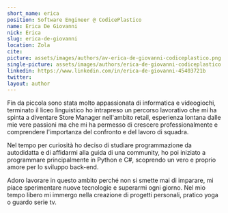 ```yaml
---
short_name: erica
position: Software Engineer @ CodicePlastico
name: Erica De Giovanni
nick: Erica
slug: erica-de-giovanni
location: Zola
cite: 
picture: assets/images/authors/av-erica-de-giovanni-codiceplastico.png
single-picture: assets/images/authors/erica-de-giovanni-codiceplastico.png
linkedin: https://www.linkedin.com/in/erica-de-giovanni-45403721b
twitter: 
layout: author
---
```


<p>Fin da piccola sono stata molto appassionata di informatica e videogiochi, terminato il liceo linguistico ho intrapreso un percorso lavorativo che mi ha spinta a diventare Store Manager nell'ambito retail, esperienza lontana dalle mie vere passioni ma che mi ha permesso di crescere professionalmente e comprendere l'importanza del confronto e del lavoro di squadra.</p>
<p>Nel tempo per curiosità ho deciso di studiare programmazione da autodidatta e di affidarmi alla guida di una community, ho poi iniziato a programmare principalmente in Python e C#, scoprendo un vero e proprio amore per lo sviluppo back-end.</p>
<p>Adoro lavorare in questo ambito perché non si smette mai di imparare, mi piace sperimentare nuove tecnologie e superarmi ogni giorno. Nel mio tempo libero mi immergo nella creazione di progetti personali, pratico yoga o guardo serie tv.</p>
